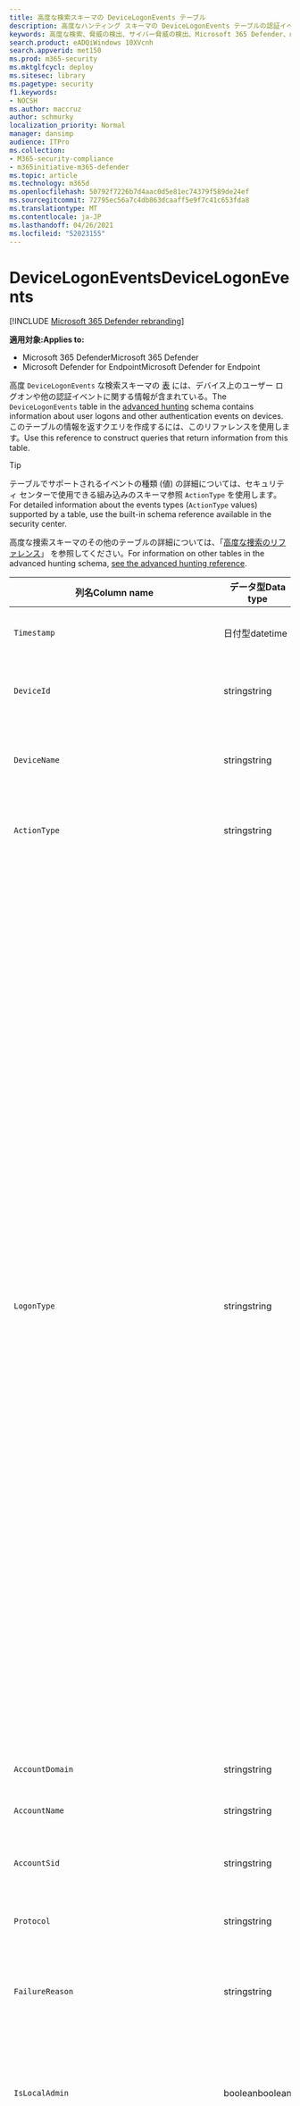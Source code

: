 ```yaml
---
title: 高度な検索スキーマの DeviceLogonEvents テーブル
description: 高度なハンティング スキーマの DeviceLogonEvents テーブルの認証イベントまたはサインイン イベントについて説明します。
keywords: 高度な検索、脅威の検出、サイバー脅威の検出、Microsoft 365 Defender、microsoft 365、m365、検索、クエリ、テレメトリ、スキーマ参照、kusto、table、column、data type、description、logonevents、DeviceLogonEvents、認証、ログオン、サインイン
search.product: eADQiWindows 10XVcnh
search.appverid: met150
ms.prod: m365-security
ms.mktglfcycl: deploy
ms.sitesec: library
ms.pagetype: security
f1.keywords:
- NOCSH
ms.author: maccruz
author: schmurky
localization_priority: Normal
manager: dansimp
audience: ITPro
ms.collection:
- M365-security-compliance
- m365initiative-m365-defender
ms.topic: article
ms.technology: m365d
ms.openlocfilehash: 50792f7226b7d4aac0d5e81ec74379f589de24ef
ms.sourcegitcommit: 72795ec56a7c4db863dcaaff5e9f7c41c653fda8
ms.translationtype: MT
ms.contentlocale: ja-JP
ms.lasthandoff: 04/26/2021
ms.locfileid: "52023155"
---
```

# <a name="devicelogonevents"></a><span data-ttu-id="8d99b-104">DeviceLogonEvents</span><span class="sxs-lookup"><span data-stu-id="8d99b-104">DeviceLogonEvents</span></span>

[!INCLUDE [Microsoft 365 Defender rebranding](../includes/microsoft-defender.md)]


<span data-ttu-id="8d99b-105">**適用対象:**</span><span class="sxs-lookup"><span data-stu-id="8d99b-105">**Applies to:**</span></span>
- <span data-ttu-id="8d99b-106">Microsoft 365 Defender</span><span class="sxs-lookup"><span data-stu-id="8d99b-106">Microsoft 365 Defender</span></span>
- <span data-ttu-id="8d99b-107">Microsoft Defender for Endpoint</span><span class="sxs-lookup"><span data-stu-id="8d99b-107">Microsoft Defender for Endpoint</span></span>



<span data-ttu-id="8d99b-108">高度 `DeviceLogonEvents` な検索スキーマの [表](advanced-hunting-overview.md) には、デバイス上のユーザー ログオンや他の認証イベントに関する情報が含まれている。</span><span class="sxs-lookup"><span data-stu-id="8d99b-108">The `DeviceLogonEvents` table in the [advanced hunting](advanced-hunting-overview.md) schema contains information about user logons and other authentication events on devices.</span></span> <span data-ttu-id="8d99b-109">このテーブルの情報を返すクエリを作成するには、このリファレンスを使用します。</span><span class="sxs-lookup"><span data-stu-id="8d99b-109">Use this reference to construct queries that return information from this table.</span></span>

>[!TIP]
> <span data-ttu-id="8d99b-110">テーブルでサポートされるイベントの種類 (値) の詳細については、セキュリティ センターで使用できる組み込みのスキーマ参照 `ActionType` を使用します。</span><span class="sxs-lookup"><span data-stu-id="8d99b-110">For detailed information about the events types (`ActionType` values) supported by a table, use the built-in schema reference available in the security center.</span></span>

<span data-ttu-id="8d99b-111">高度な捜索スキーマのその他のテーブルの詳細については、「[高度な捜索のリファレンス](advanced-hunting-schema-tables.md)」 を参照してください。</span><span class="sxs-lookup"><span data-stu-id="8d99b-111">For information on other tables in the advanced hunting schema, [see the advanced hunting reference](advanced-hunting-schema-tables.md).</span></span>

| <span data-ttu-id="8d99b-112">列名</span><span class="sxs-lookup"><span data-stu-id="8d99b-112">Column name</span></span> | <span data-ttu-id="8d99b-113">データ型</span><span class="sxs-lookup"><span data-stu-id="8d99b-113">Data type</span></span> | <span data-ttu-id="8d99b-114">説明</span><span class="sxs-lookup"><span data-stu-id="8d99b-114">Description</span></span> |
|-------------|-----------|-------------|
| `Timestamp` | <span data-ttu-id="8d99b-115">日付型</span><span class="sxs-lookup"><span data-stu-id="8d99b-115">datetime</span></span> | <span data-ttu-id="8d99b-116">イベントが記録された日付と時刻</span><span class="sxs-lookup"><span data-stu-id="8d99b-116">Date and time when the event was recorded</span></span> |
| `DeviceId` | <span data-ttu-id="8d99b-117">string</span><span class="sxs-lookup"><span data-stu-id="8d99b-117">string</span></span> | <span data-ttu-id="8d99b-118">コンピューターの一意識別子</span><span class="sxs-lookup"><span data-stu-id="8d99b-118">Unique identifier for the machine in the service</span></span> |
| `DeviceName` | <span data-ttu-id="8d99b-119">string</span><span class="sxs-lookup"><span data-stu-id="8d99b-119">string</span></span> | <span data-ttu-id="8d99b-120">コンピューターの完全修飾ドメイン名 (FQDN)</span><span class="sxs-lookup"><span data-stu-id="8d99b-120">Fully qualified domain name (FQDN) of the machine</span></span> |
| `ActionType` | <span data-ttu-id="8d99b-121">string</span><span class="sxs-lookup"><span data-stu-id="8d99b-121">string</span></span> |<span data-ttu-id="8d99b-122">イベントをトリガーしたアクティビティの種類</span><span class="sxs-lookup"><span data-stu-id="8d99b-122">Type of activity that triggered the event</span></span> |
| `LogonType` | <span data-ttu-id="8d99b-123">string</span><span class="sxs-lookup"><span data-stu-id="8d99b-123">string</span></span> | <span data-ttu-id="8d99b-124">ログオン セッションの種類(具体的には次の場合):</span><span class="sxs-lookup"><span data-stu-id="8d99b-124">Type of logon session, specifically:</span></span><br><br> <span data-ttu-id="8d99b-125">- **対話型** - ユーザーがローカル キーボードと画面を使用してコンピューターと物理的に対話する</span><span class="sxs-lookup"><span data-stu-id="8d99b-125">- **Interactive** - User physically interacts with the machine using the local keyboard and screen</span></span><br><br> <span data-ttu-id="8d99b-126">- **リモート 対話型 (RDP) ログオン** - ユーザーはリモート デスクトップ、ターミナル サービス、リモート アシスタンス、または他の RDP クライアントを使用してコンピューターをリモート操作します。</span><span class="sxs-lookup"><span data-stu-id="8d99b-126">- **Remote interactive (RDP) logons** - User interacts with the machine remotely using Remote Desktop, Terminal Services, Remote Assistance, or other RDP clients</span></span><br><br> <span data-ttu-id="8d99b-127">- **ネットワーク** - PsExec を使用してコンピューターにアクセスした場合、またはコンピューター上の共有リソース (プリンターや共有フォルダーなど) にアクセスするときに開始されるセッション</span><span class="sxs-lookup"><span data-stu-id="8d99b-127">- **Network** - Session initiated when the machine is accessed using PsExec or when shared resources on the machine, such as printers and shared folders, are accessed</span></span><br><br> <span data-ttu-id="8d99b-128">- **Batch** - スケジュールされたタスクによって開始されるセッション</span><span class="sxs-lookup"><span data-stu-id="8d99b-128">- **Batch** - Session initiated by scheduled tasks</span></span><br><br> <span data-ttu-id="8d99b-129">- **サービス** - サービスが開始するセッション</span><span class="sxs-lookup"><span data-stu-id="8d99b-129">- **Service** - Session initiated by services as they start</span></span><br> |
| `AccountDomain` | <span data-ttu-id="8d99b-130">string</span><span class="sxs-lookup"><span data-stu-id="8d99b-130">string</span></span> | <span data-ttu-id="8d99b-131">アカウントのドメイン</span><span class="sxs-lookup"><span data-stu-id="8d99b-131">Domain of the account</span></span> |
| `AccountName` | <span data-ttu-id="8d99b-132">string</span><span class="sxs-lookup"><span data-stu-id="8d99b-132">string</span></span> | <span data-ttu-id="8d99b-133">アカウントのユーザー名</span><span class="sxs-lookup"><span data-stu-id="8d99b-133">User name of the account</span></span> |
| `AccountSid` | <span data-ttu-id="8d99b-134">string</span><span class="sxs-lookup"><span data-stu-id="8d99b-134">string</span></span> | <span data-ttu-id="8d99b-135">アカウントのセキュリティ識別子 (SID)</span><span class="sxs-lookup"><span data-stu-id="8d99b-135">Security Identifier (SID) of the account</span></span> |
| `Protocol` | <span data-ttu-id="8d99b-136">string</span><span class="sxs-lookup"><span data-stu-id="8d99b-136">string</span></span> | <span data-ttu-id="8d99b-137">通信中に使用されるプロトコル</span><span class="sxs-lookup"><span data-stu-id="8d99b-137">Protocol used during the communication</span></span> |
| `FailureReason` | <span data-ttu-id="8d99b-138">string</span><span class="sxs-lookup"><span data-stu-id="8d99b-138">string</span></span> | <span data-ttu-id="8d99b-139">記録されたアクションが失敗した理由を説明する情報</span><span class="sxs-lookup"><span data-stu-id="8d99b-139">Information explaining why the recorded action failed</span></span> |
| `IsLocalAdmin` | <span data-ttu-id="8d99b-140">boolean</span><span class="sxs-lookup"><span data-stu-id="8d99b-140">boolean</span></span> | <span data-ttu-id="8d99b-141">ユーザーがコンピューターのローカル管理者であるかどうかを示すブール値インジケーター</span><span class="sxs-lookup"><span data-stu-id="8d99b-141">Boolean indicator of whether the user is a local administrator on the machine</span></span> |
| `LogonId` | <span data-ttu-id="8d99b-142">string</span><span class="sxs-lookup"><span data-stu-id="8d99b-142">string</span></span> | <span data-ttu-id="8d99b-143">ログオン セッションの識別子。</span><span class="sxs-lookup"><span data-stu-id="8d99b-143">Identifier for a logon session.</span></span> <span data-ttu-id="8d99b-144">この識別子は、再起動の間にのみ同じコンピューター上で一意です。</span><span class="sxs-lookup"><span data-stu-id="8d99b-144">This identifier is unique on the same machine only between restarts</span></span> |
| `RemoteDeviceName` | <span data-ttu-id="8d99b-145">string</span><span class="sxs-lookup"><span data-stu-id="8d99b-145">string</span></span> | <span data-ttu-id="8d99b-146">影響を受けるコンピューターでリモート操作を実行したコンピューターの名前。</span><span class="sxs-lookup"><span data-stu-id="8d99b-146">Name of the machine that performed a remote operation on the affected machine.</span></span> <span data-ttu-id="8d99b-147">報告されるイベントに応じて、この名前には完全修飾ドメイン名 (FQDN)、NetBIOS 名、またはドメイン情報のないホスト名を指定できます。</span><span class="sxs-lookup"><span data-stu-id="8d99b-147">Depending on the event being reported, this name could be a fully-qualified domain name (FQDN), a NetBIOS name  or a host name without domain information</span></span> |
| `RemoteIP` | <span data-ttu-id="8d99b-148">文字列</span><span class="sxs-lookup"><span data-stu-id="8d99b-148">string</span></span> | <span data-ttu-id="8d99b-149">に接続されていた IP アドレス</span><span class="sxs-lookup"><span data-stu-id="8d99b-149">IP address that was being connected to</span></span> |
| `RemoteIPType` | <span data-ttu-id="8d99b-150">string</span><span class="sxs-lookup"><span data-stu-id="8d99b-150">string</span></span> | <span data-ttu-id="8d99b-151">IP アドレスの種類 (パブリック、プライベート、予約済み、ループバック、Teredo、FourToSixMapping、ブロードキャストなど)</span><span class="sxs-lookup"><span data-stu-id="8d99b-151">Type of IP address, for example Public, Private, Reserved, Loopback, Teredo, FourToSixMapping, and Broadcast</span></span> |
| `RemotePort` | <span data-ttu-id="8d99b-152">int</span><span class="sxs-lookup"><span data-stu-id="8d99b-152">int</span></span> | <span data-ttu-id="8d99b-153">接続されているリモート デバイスの TCP ポート</span><span class="sxs-lookup"><span data-stu-id="8d99b-153">TCP port on the remote device that was being connected to</span></span> |
| `InitiatingProcessAccountDomain` | <span data-ttu-id="8d99b-154">string</span><span class="sxs-lookup"><span data-stu-id="8d99b-154">string</span></span> | <span data-ttu-id="8d99b-155">イベントを担当するプロセスを実行したアカウントのドメイン</span><span class="sxs-lookup"><span data-stu-id="8d99b-155">Domain of the account that ran the process responsible for the event</span></span> |
| `InitiatingProcessAccountName` | <span data-ttu-id="8d99b-156">string</span><span class="sxs-lookup"><span data-stu-id="8d99b-156">string</span></span> | <span data-ttu-id="8d99b-157">イベントを担当するプロセスを実行したアカウントのユーザー名</span><span class="sxs-lookup"><span data-stu-id="8d99b-157">User name of the account that ran the process responsible for the event</span></span> |
| `InitiatingProcessAccountSid` | <span data-ttu-id="8d99b-158">string</span><span class="sxs-lookup"><span data-stu-id="8d99b-158">string</span></span> | <span data-ttu-id="8d99b-159">イベントを担当するプロセスを実行したアカウントのセキュリティ識別子 (SID)</span><span class="sxs-lookup"><span data-stu-id="8d99b-159">Security Identifier (SID) of the account that ran the process responsible for the event</span></span> |
| `InitiatingProcessAccountUpn` | <span data-ttu-id="8d99b-160">string</span><span class="sxs-lookup"><span data-stu-id="8d99b-160">string</span></span> | <span data-ttu-id="8d99b-161">イベントを担当するプロセスを実行したアカウントのユーザー プリンシパル名 (UPN)</span><span class="sxs-lookup"><span data-stu-id="8d99b-161">User principal name (UPN) of the account that ran the process responsible for the event</span></span> |
| ` InitiatingProcessAccountObjectId` | <span data-ttu-id="8d99b-162">string</span><span class="sxs-lookup"><span data-stu-id="8d99b-162">string</span></span> | <span data-ttu-id="8d99b-163">Azure ADを実行したユーザー アカウントのオブジェクト ID を指定します。</span><span class="sxs-lookup"><span data-stu-id="8d99b-163">Azure AD object ID of the user account that ran the process responsible for the event</span></span> |
| `InitiatingProcessIntegrityLevel` | <span data-ttu-id="8d99b-164">string</span><span class="sxs-lookup"><span data-stu-id="8d99b-164">string</span></span> | <span data-ttu-id="8d99b-165">イベントを開始したプロセスの整合性レベル。</span><span class="sxs-lookup"><span data-stu-id="8d99b-165">Integrity level of the process that initiated the event.</span></span> <span data-ttu-id="8d99b-166">Windows、インターネットダウンロードから起動した場合など、特定の特性に基づいてプロセスに整合性レベルを割り当てる必要があります。</span><span class="sxs-lookup"><span data-stu-id="8d99b-166">Windows assigns integrity levels to processes based on certain characteristics, such as if they were launched from an internet download.</span></span> <span data-ttu-id="8d99b-167">これらの整合性レベルは、リソースへのアクセス許可に影響を与えます</span><span class="sxs-lookup"><span data-stu-id="8d99b-167">These integrity levels influence permissions to resources</span></span> |
| `InitiatingProcessTokenElevation` | <span data-ttu-id="8d99b-168">string</span><span class="sxs-lookup"><span data-stu-id="8d99b-168">string</span></span> | <span data-ttu-id="8d99b-169">イベントを開始したプロセスに適用されるユーザー アクセス制御 (UAC) 特権昇格の有無を示すトークンの種類</span><span class="sxs-lookup"><span data-stu-id="8d99b-169">Token type indicating the presence or absence of User Access Control (UAC) privilege elevation applied to the process that initiated the event</span></span> |
| `InitiatingProcessSHA1` | <span data-ttu-id="8d99b-170">string</span><span class="sxs-lookup"><span data-stu-id="8d99b-170">string</span></span> | <span data-ttu-id="8d99b-171">イベントを開始したプロセス (イメージ ファイル) の SHA-1</span><span class="sxs-lookup"><span data-stu-id="8d99b-171">SHA-1 of the process (image file) that initiated the event</span></span> |
| `InitiatingProcessSHA256` | <span data-ttu-id="8d99b-172">string</span><span class="sxs-lookup"><span data-stu-id="8d99b-172">string</span></span> | <span data-ttu-id="8d99b-173">イベントを開始したプロセス (イメージ ファイル) の SHA-256。</span><span class="sxs-lookup"><span data-stu-id="8d99b-173">SHA-256 of the process (image file) that initiated the event.</span></span> <span data-ttu-id="8d99b-174">このフィールドは、通常は設定されません。使用可能な場合は SHA1 列を使用します。</span><span class="sxs-lookup"><span data-stu-id="8d99b-174">This field is usually not populated—use the SHA1 column when available</span></span> |
| `InitiatingProcessMD5` | <span data-ttu-id="8d99b-175">string</span><span class="sxs-lookup"><span data-stu-id="8d99b-175">string</span></span> | <span data-ttu-id="8d99b-176">イベントを開始したプロセス (イメージ ファイル) の MD5 ハッシュ</span><span class="sxs-lookup"><span data-stu-id="8d99b-176">MD5 hash of the process (image file) that initiated the event</span></span> |
| `InitiatingProcessFileName` | <span data-ttu-id="8d99b-177">string</span><span class="sxs-lookup"><span data-stu-id="8d99b-177">string</span></span> | <span data-ttu-id="8d99b-178">イベントを開始したプロセスの名前</span><span class="sxs-lookup"><span data-stu-id="8d99b-178">Name of the process that initiated the event</span></span> |
| `InitiatingProcessFileSize` | <span data-ttu-id="8d99b-179">long</span><span class="sxs-lookup"><span data-stu-id="8d99b-179">long</span></span> | <span data-ttu-id="8d99b-180">イベントの処理を実行したファイルのサイズ</span><span class="sxs-lookup"><span data-stu-id="8d99b-180">Size of the file that ran the process responsible for the event</span></span> |
| `InitiatingProcessVersionInfoCompanyName` | <span data-ttu-id="8d99b-181">string</span><span class="sxs-lookup"><span data-stu-id="8d99b-181">string</span></span> | <span data-ttu-id="8d99b-182">イベントを担当するプロセスのバージョン情報 (イメージ ファイル) からの会社名</span><span class="sxs-lookup"><span data-stu-id="8d99b-182">Company name from the version information of the process (image file) responsible for the event</span></span> |
| `InitiatingProcessVersionInfoProductName` | <span data-ttu-id="8d99b-183">string</span><span class="sxs-lookup"><span data-stu-id="8d99b-183">string</span></span> | <span data-ttu-id="8d99b-184">イベントを担当するプロセス (イメージ ファイル) のバージョン情報からの製品名</span><span class="sxs-lookup"><span data-stu-id="8d99b-184">Product name from the version information of the process (image file) responsible for the event</span></span> |
| `InitiatingProcessVersionInfoProductVersion` | <span data-ttu-id="8d99b-185">string</span><span class="sxs-lookup"><span data-stu-id="8d99b-185">string</span></span> | <span data-ttu-id="8d99b-186">イベントを担当するプロセスのバージョン情報 (イメージ ファイル) からの製品バージョン</span><span class="sxs-lookup"><span data-stu-id="8d99b-186">Product version from the version information of the process (image file) responsible for the event</span></span> |
| `InitiatingProcessVersionInfoInternalFileName` | <span data-ttu-id="8d99b-187">string</span><span class="sxs-lookup"><span data-stu-id="8d99b-187">string</span></span> | <span data-ttu-id="8d99b-188">イベントを担当するプロセスのバージョン情報 (イメージ ファイル) からの内部ファイル名</span><span class="sxs-lookup"><span data-stu-id="8d99b-188">Internal file name from the version information of the process (image file) responsible for the event</span></span> |
| `InitiatingProcessVersionInfoOriginalFileName` | <span data-ttu-id="8d99b-189">string</span><span class="sxs-lookup"><span data-stu-id="8d99b-189">string</span></span> | <span data-ttu-id="8d99b-190">イベントを担当するプロセスのバージョン情報 (イメージ ファイル) からの元のファイル名</span><span class="sxs-lookup"><span data-stu-id="8d99b-190">Original file name from the version information of the process (image file) responsible for the event</span></span> |
| `InitiatingProcessVersionInfoFileDescription` | <span data-ttu-id="8d99b-191">string</span><span class="sxs-lookup"><span data-stu-id="8d99b-191">string</span></span> | <span data-ttu-id="8d99b-192">イベントを担当するプロセス (イメージ ファイル) のバージョン情報の説明</span><span class="sxs-lookup"><span data-stu-id="8d99b-192">Description from the version information of the process (image file) responsible for the event</span></span> |
| `InitiatingProcessId` | <span data-ttu-id="8d99b-193">int</span><span class="sxs-lookup"><span data-stu-id="8d99b-193">int</span></span> | <span data-ttu-id="8d99b-194">イベントを開始したプロセスのプロセス ID (PID)</span><span class="sxs-lookup"><span data-stu-id="8d99b-194">Process ID (PID) of the process that initiated the event</span></span> |
| `InitiatingProcessCommandLine` | <span data-ttu-id="8d99b-195">string</span><span class="sxs-lookup"><span data-stu-id="8d99b-195">string</span></span> | <span data-ttu-id="8d99b-196">イベントを開始したプロセスの実行に使用されるコマンド ライン</span><span class="sxs-lookup"><span data-stu-id="8d99b-196">Command line used to run the process that initiated the event</span></span> |
| `InitiatingProcessCreationTime` | <span data-ttu-id="8d99b-197">日付型</span><span class="sxs-lookup"><span data-stu-id="8d99b-197">datetime</span></span> | <span data-ttu-id="8d99b-198">イベントを開始したプロセスが開始された日時</span><span class="sxs-lookup"><span data-stu-id="8d99b-198">Date and time when the process that initiated the event was started</span></span> |
| `InitiatingProcessFolderPath` | <span data-ttu-id="8d99b-199">string</span><span class="sxs-lookup"><span data-stu-id="8d99b-199">string</span></span> | <span data-ttu-id="8d99b-200">イベントを開始したプロセス (イメージ ファイル) を含むフォルダー</span><span class="sxs-lookup"><span data-stu-id="8d99b-200">Folder containing the process (image file) that initiated the event</span></span> |
| `InitiatingProcessParentId` | <span data-ttu-id="8d99b-201">int</span><span class="sxs-lookup"><span data-stu-id="8d99b-201">int</span></span> | <span data-ttu-id="8d99b-202">イベントを担当するプロセスを生成した親プロセスのプロセス ID (PID)</span><span class="sxs-lookup"><span data-stu-id="8d99b-202">Process ID (PID) of the parent process that spawned the process responsible for the event</span></span> |
| `InitiatingProcessParentFileName` | <span data-ttu-id="8d99b-203">string</span><span class="sxs-lookup"><span data-stu-id="8d99b-203">string</span></span> | <span data-ttu-id="8d99b-204">イベントを担当するプロセスを生成した親プロセスの名前</span><span class="sxs-lookup"><span data-stu-id="8d99b-204">Name of the parent process that spawned the process responsible for the event</span></span> |
| `InitiatingProcessParentCreationTime` | <span data-ttu-id="8d99b-205">日付型</span><span class="sxs-lookup"><span data-stu-id="8d99b-205">datetime</span></span> | <span data-ttu-id="8d99b-206">イベントを担当するプロセスの親が開始された日時</span><span class="sxs-lookup"><span data-stu-id="8d99b-206">Date and time when the parent of the process responsible for the event was started</span></span> |
| `ReportId` | <span data-ttu-id="8d99b-207">long</span><span class="sxs-lookup"><span data-stu-id="8d99b-207">long</span></span> | <span data-ttu-id="8d99b-208">繰り返しカウンターに基づくイベント識別子。</span><span class="sxs-lookup"><span data-stu-id="8d99b-208">Event identifier based on a repeating counter.</span></span> <span data-ttu-id="8d99b-209">一意のイベントを識別するには、この列を DeviceName 列と Timestamp 列と組み合わせて使用する必要があります。</span><span class="sxs-lookup"><span data-stu-id="8d99b-209">To identify unique events, this column must be used in conjunction with the DeviceName and Timestamp columns</span></span> |
| `AppGuardContainerId` | <span data-ttu-id="8d99b-210">string</span><span class="sxs-lookup"><span data-stu-id="8d99b-210">string</span></span> | <span data-ttu-id="8d99b-211">ブラウザーのアクティビティを分離するために Application Guard が使用する仮想化コンテナーの識別子</span><span class="sxs-lookup"><span data-stu-id="8d99b-211">Identifier for the virtualized container used by Application Guard to isolate browser activity</span></span> |
| `AdditionalFields` | <span data-ttu-id="8d99b-212">string</span><span class="sxs-lookup"><span data-stu-id="8d99b-212">string</span></span> | <span data-ttu-id="8d99b-213">JSON 配列形式のイベントに関する追加情報</span><span class="sxs-lookup"><span data-stu-id="8d99b-213">Additional information about the event in JSON array format</span></span> |

## <a name="related-topics"></a><span data-ttu-id="8d99b-214">関連項目</span><span class="sxs-lookup"><span data-stu-id="8d99b-214">Related topics</span></span>
- [<span data-ttu-id="8d99b-215">高度な追求の概要</span><span class="sxs-lookup"><span data-stu-id="8d99b-215">Advanced hunting overview</span></span>](advanced-hunting-overview.md)
- [<span data-ttu-id="8d99b-216">クエリ言語の説明</span><span class="sxs-lookup"><span data-stu-id="8d99b-216">Learn the query language</span></span>](advanced-hunting-query-language.md)
- [<span data-ttu-id="8d99b-217">共有クエリを使用する</span><span class="sxs-lookup"><span data-stu-id="8d99b-217">Use shared queries</span></span>](advanced-hunting-shared-queries.md)
- [<span data-ttu-id="8d99b-218">デバイス、メール、アプリ、ID 全体で探す</span><span class="sxs-lookup"><span data-stu-id="8d99b-218">Hunt across devices, emails, apps, and identities</span></span>](advanced-hunting-query-emails-devices.md)
- [<span data-ttu-id="8d99b-219">スキーマを理解する</span><span class="sxs-lookup"><span data-stu-id="8d99b-219">Understand the schema</span></span>](advanced-hunting-schema-tables.md)
- [<span data-ttu-id="8d99b-220">クエリのベスト プラクティスを適用する</span><span class="sxs-lookup"><span data-stu-id="8d99b-220">Apply query best practices</span></span>](advanced-hunting-best-practices.md)

